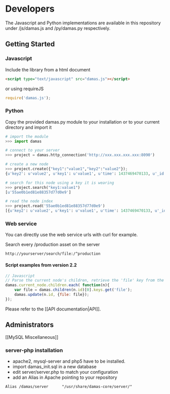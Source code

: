 # Developers
The Javascript and Python implementations are available in this repository under /js/damas.js and /py/damas.py
respectively.

## Getting Started
### Javascript
Include the library from a html document
```html
<script type="text/javascript" src="damas.js"></script>
```
or using requireJS
```js
require('damas.js');
```

### Python
Copy the provided damas.py module to your installation or to your current directory and import it

```python
# import the module
>>> import damas

# connect to your server
>>> project = damas.http_connection('http://xxx.xxx.xxx.xxx:8090')

# create a new node
>>> project.create({"key1":"value1","key2":"value2"});
{u'key2': u'value2', u'key1': u'value1', u'time': 1437469470133, u'_id': u'55ae0b1ed81e88357d77d0e9', u'author': u'xxx.xxx.xxx.xxx'}

# search for this node using a key it is wearing
>>> project.search("key1:value1")
[u'55ae0b1ed81e88357d77d0e9']

# read the node index
>>> project.read('55ae0b1ed81e88357d77d0e9')
[{u'key2': u'value2', u'key1': u'value1', u'time': 1437469470133, u'_id': u'55ae0b1ed81e88357d77d0e9', u'author': u'xxx.xxx.xxx.xxx'}]

```

### Web service
You can directly use the web service urls with curl for example.

Search every /production asset on the server
```
http://yourserver/search/file:/^production
```

#### Script examples from version 2.2
```js
// Javascript
// Parse the current node's children, retrieve the 'file' key from the first grand-child, and set it on the child
damas.current_node.children.each( function(n){
    var file = damas.children(n.id)[0].keys.get('file');
    damas.update(n.id, {file: file});
});
```
Please refer to the [[API documentation|API]].

## Administrators
[[MySQL Miscellaneous]]

### server-php installation
* apache2, mysql-server and php5 have to be installed.
* import damas_init.sql in a new database
* edit server/server.php to match your configuration
* add an Alias in Apache pointing to your repository

`Alias /damas/server      "/usr/share/damas-core/server/"`
